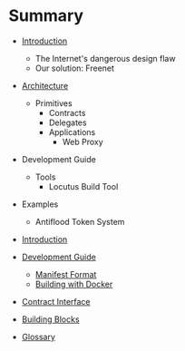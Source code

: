 # Summary

- [Introduction](introduction.md)
  - The Internet's dangerous design flaw
  - Our solution: Freenet

- [Architecture](architecture.md)
  - Primitives
    - Contracts
    - Delegates
    - Applications
      - Web Proxy

- Development Guide
  - Tools
    - Locutus Build Tool

- Examples
  - Antiflood Token System

- [Introduction](README.md)
- [Development Guide](dev-guide.md)
  - [Manifest Format](manifest.md)
  - [Building with Docker](docker.md)
- [Contract Interface](contract-interface.md)
- [Building Blocks](building-blocks.md)
- [Glossary](glossary.md)
